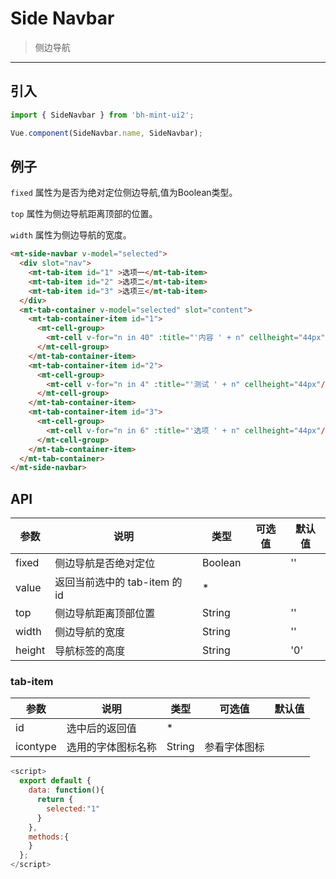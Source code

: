 # Side Navbar

> 侧边导航

-------------

## 引入

```javascript
import { SideNavbar } from 'bh-mint-ui2';

Vue.component(SideNavbar.name, SideNavbar);
```

## 例子

`fixed` 属性为是否为绝对定位侧边导航,值为Boolean类型。

`top` 属性为侧边导航距离顶部的位置。

`width` 属性为侧边导航的宽度。


```html
<mt-side-navbar v-model="selected"> 
  <div slot="nav">
    <mt-tab-item id="1" >选项一</mt-tab-item>
    <mt-tab-item id="2" >选项二</mt-tab-item>
    <mt-tab-item id="3" >选项三</mt-tab-item>
  </div>
  <mt-tab-container v-model="selected" slot="content">
    <mt-tab-container-item id="1">
      <mt-cell-group>
        <mt-cell v-for="n in 40" :title="'内容 ' + n" cellheight="44px"/>
      </mt-cell-group>
    </mt-tab-container-item>
    <mt-tab-container-item id="2">
      <mt-cell-group>
        <mt-cell v-for="n in 4" :title="'测试 ' + n" cellheight="44px"/>
      </mt-cell-group>
    </mt-tab-container-item>
    <mt-tab-container-item id="3">
      <mt-cell-group>
        <mt-cell v-for="n in 6" :title="'选项 ' + n" cellheight="44px"/>
      </mt-cell-group>
    </mt-tab-container-item>
  </mt-tab-container>
</mt-side-navbar>
```


## API
| 参数 | 说明 | 类型 | 可选值 | 默认值 |
|------|-------|---------|-------|--------|
| fixed | 侧边导航是否绝对定位 | Boolean | | '' |
| value | 返回当前选中的 tab-item 的 id | * | |  |
| top | 侧边导航距离顶部位置 | String | | '' |
| width | 侧边导航的宽度 | String | | '' |
| height | 导航标签的高度 | String | | '0' |

### tab-item
| 参数 | 说明 | 类型 | 可选值 | 默认值 |
|------|-------|---------|-------|--------|
| id | 选中后的返回值 | * | |  |
| icontype | 选用的字体图标名称 | String | 参看字体图标 |  |


```javascript
<script>
  export default {
    data: function(){
      return {
        selected:"1"
      }
    },
    methods:{
    }
  };
</script>
```
